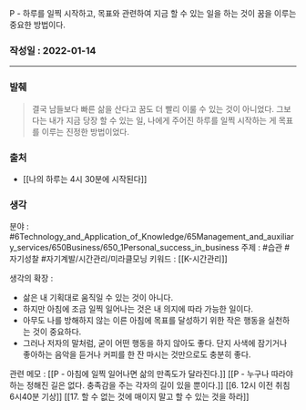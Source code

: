 P - 하루를 일찍 시작하고, 목표와 관련하여 지금 할 수 있는 일을 하는 것이 꿈을 이루는 중요한 방법이다.

### 작성일 : 2022-01-14 
----
### 발췌
>결국 남들보다 빠른 삶을 산다고 꿈도 더 빨리 이룰 수 있는 것이 아니었다. 그보다는 내가 지금 당장 할 수 있는 일, 나에게 주어진 하루를 일찍 시작하는 게 목표를 이루는 진정한 방법이었다.
### 출처
- [[나의 하루는 4시 30분에 시작된다]]

### 생각

분야 : #6Technology_and_Application_of_Knowledge/65Management_and_auxiliary_services/650Business/650_1Personal_success_in_business
주제 : #습관 #자기성찰 #자기계발/시간관리/미라클모닝 
키워드 : [[K-시간관리]]

생각의 확장 :
- 삶은 내 기획대로 움직일 수 있는 것이 아니다.
- 하지만 아침에 조금 일찍 일어나는 것은 내 의지에 따라 가능한 일이다.
- 아무도 나를 방해하지 않는 이른 아침에 목표를 달성하기 위한 작은 행동을 실천하는 것이 중요하다.
- 그러나 저자의 말처럼, 굳이 어떤 행동을 하지 않아도 좋다. 단지 사색에 잠기거나 좋아하는 음악을 듣거나 커피를 한 잔 마시는 것만으로도 충분히 좋다. 

관련 메모 : 
[[P - 아침에 일찍 일어나면 삶의 만족도가 달라진다.]]
[[P - 누구나 따라야 하는 정해진 길은 없다. 충족감을 주는 각자의 길이 있을 뿐이다.]]
[[6. 12시 이전 취침 6시40분 기상]]
[[17. 할 수 없는 것에 매이지 말고 할 수 있는 것을 하라]]




